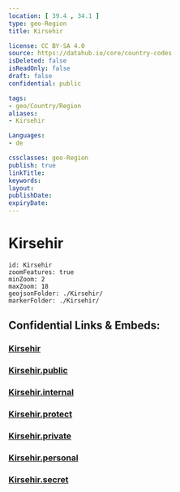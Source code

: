 ```yaml
---
location: [ 39.4 , 34.1 ] 
type: geo-Region
title: Kirsehir

license: CC BY-SA 4.0
source: https://datahub.io/core/country-codes
isDeleted: false
isReadOnly: false
draft: false
confidential: public

tags:
- geo/Country/Region
aliases:
- Kirsehir

Languages:
- de

cssclasses: geo-Region
publish: true
linkTitle: 
keywords: 
layout: 
publishDate: 
expiryDate: 
---
```


# Kirsehir

```leaflet
id: Kirsehir
zoomFeatures: true 
minZoom: 2 
maxZoom: 18
geojsonFolder: ./Kirsehir/
markerFolder: ./Kirsehir/
```


## Confidential Links & Embeds: 

### [Kirsehir](/_Standards/Earth/Continent/Europe/Europe~East/Turkey/Provinces~Turkey/Kirsehir.md) 

### [Kirsehir.public](/_public/Earth/Continent/Europe/Europe~East/Turkey/Provinces~Turkey/Kirsehir.public.md) 

### [Kirsehir.internal](/_internal/Earth/Continent/Europe/Europe~East/Turkey/Provinces~Turkey/Kirsehir.internal.md) 

### [Kirsehir.protect](/_protect/Earth/Continent/Europe/Europe~East/Turkey/Provinces~Turkey/Kirsehir.protect.md) 

### [Kirsehir.private](/_private/Earth/Continent/Europe/Europe~East/Turkey/Provinces~Turkey/Kirsehir.private.md) 

### [Kirsehir.personal](/_personal/Earth/Continent/Europe/Europe~East/Turkey/Provinces~Turkey/Kirsehir.personal.md) 

### [Kirsehir.secret](/_secret/Earth/Continent/Europe/Europe~East/Turkey/Provinces~Turkey/Kirsehir.secret.md)

